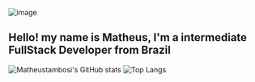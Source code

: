 ![image](https://user-images.githubusercontent.com/61556272/116019750-495b9a80-a61b-11eb-9080-7b78e504bc72.png)

## Hello! my name is Matheus, I'm a intermediate FullStack Developer from Brazil

![Matheustambosi's GitHub stats](https://github-readme-stats.vercel.app/api?username=matheustambosi&show_icons=true&theme=dark)
![Top Langs](https://github-readme-stats.vercel.app/api/top-langs/?username=matheustambosi&langs_count=3&theme=dark)
